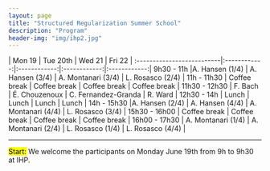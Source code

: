 ```yaml
---
layout: page
title: "Structured Regularization Summer School"
description: "Program"
header-img: "img/ihp2.jpg"
---
```


   | Mon 19 | Tue 20th 	| Wed 21 |  Fri 22 |
:--------------------------|:------------:|:------------:|:------------:|:------------:|
9h30 - 11h 	|A. Hansen (1/4) | A. Hansen (3/4) | A. Montanari (3/4) | L. Rosasco (2/4) |
11h - 11h30 	| Coffee break 	| Coffee break | Coffee break | Coffee break |
11h30 - 12h30 | F. Bach 	| É. Chouzenoux | C. Fernandez-Granda | R. Ward |
12h30 - 14h | Lunch | Lunch 	| Lunch | Lunch |
14h - 15h30 	|A. Hansen (2/4) | A. Hansen (4/4) | A. Montanari (4/4) | L. Rosasco (3/4) |
15h30 - 16h00 | Coffee break 	| Coffee break | Coffee break | Coffee break |
16h00 - 17h30 | A. Montanari (1/4) 	| A. Montanari (2/4) | L. Rosasco (1/4) | L. Rosasco (4/4) |

___
<mark>Start:</mark> We welcome the participants on Monday June 19th from 9h to 9h30 at IHP. 

